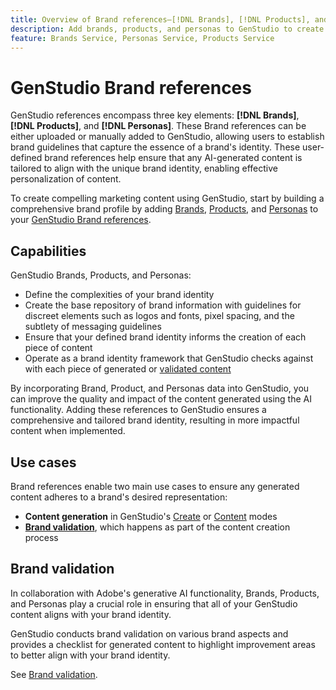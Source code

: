 ```yaml
---
title: Overview of Brand references—[!DNL Brands], [!DNL Products], and [!DNL Personas]
description: Add brands, products, and personas to GenStudio to create a comprehensive brand profile that includes all aspects of a brand's representation.
feature: Brands Service, Personas Service, Products Service
---
```


# GenStudio Brand references

GenStudio references encompass three key elements: **[!DNL Brands]**, **[!DNL Products]**, and **[!DNL Personas]**. These Brand references can be either uploaded or manually added to GenStudio, allowing users to establish brand guidelines that capture the essence of a brand's identity. These user-defined brand references help ensure that any AI-generated content is tailored to align with the unique brand identity, enabling effective personalization of content.

To create compelling marketing content using GenStudio, start by building a comprehensive brand profile by adding [Brands](/help/user-guide/references/brands.md), [Products](/help/user-guide/references/products.md), and [Personas](/help/user-guide/references/personas.md) to your [GenStudio Brand references](/help/user-guide/references/add-references.md).

## Capabilities

GenStudio Brands, Products, and Personas:

* Define the complexities of your brand identity
* Create the base repository of brand information with guidelines for discreet elements such as logos and fonts, pixel spacing, and the subtlety of messaging guidelines
* Ensure that your defined brand identity informs the creation of each piece of content
* Operate as a brand identity framework that GenStudio checks against with each piece of generated or [validated content](#brand-validation)

By incorporating Brand, Product, and Personas data into GenStudio, you can improve the quality and impact of the content generated using the AI functionality. Adding these references to GenStudio ensures a comprehensive and tailored brand identity, resulting in more impactful content when implemented.

## Use cases

Brand references enable two main use cases to ensure any generated content adheres to a brand's desired representation:

* **Content generation** in GenStudio's [Create](/help/user-guide/create/overview.md) or [Content](/help/user-guide/content/overview.md) modes
* [**Brand validation**](#brand-validation), which happens as part of the content creation process

<!-- ## Governance

## Limitations -->

## Brand validation

In collaboration with Adobe's generative AI functionality, Brands, Products, and Personas play a crucial role in ensuring that all of your GenStudio content aligns with your brand identity.

GenStudio conducts brand validation on various brand aspects and provides a checklist for generated content to highlight improvement areas to better align with your brand identity.

See [Brand validation](/help/user-guide/references/brand-validation.md).
<!-- ## Tutorials

See Add brand references to learn how to add brands, products, and personas to GenStudio.

## Sample guides -->
